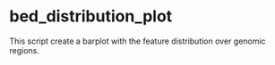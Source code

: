 # bed_distribution_plot
This script create a barplot with the feature distribution over genomic regions. 
